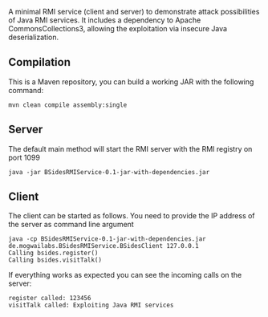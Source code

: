 
A minimal RMI service (client and server) to demonstrate attack possibilities of Java RMI services. It includes a dependency to Apache CommonsCollections3, allowing the exploitation via insecure Java deserialization.


## Compilation
This is a Maven repository, you can build a working JAR with the following command:

```
mvn clean compile assembly:single
```


## Server
The default main method will start the RMI server with the RMI registry on port 1099

```
java -jar BSidesRMIService-0.1-jar-with-dependencies.jar 
```

## Client
The client can be started as follows. You need to provide the IP address of the server as command line argument 
```
java -cp BSidesRMIService-0.1-jar-with-dependencies.jar de.mogwailabs.BSidesRMIService.BSidesClient 127.0.0.1
Calling bsides.register()
Calling bsides.visitTalk()
```

If everything works as expected you can see the incoming calls on the server:
```
register called: 123456
visitTalk called: Exploiting Java RMI services
``` 

